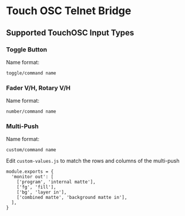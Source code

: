 # Touch OSC Telnet Bridge

## Supported TouchOSC Input Types

### Toggle Button
Name format:
```
toggle/command name
```
 
### Fader V/H, Rotary V/H
Name format:
```
number/command name
```

### Multi-Push
Name format:
```
custom/command name
```
Edit `custom-values.js` to match the rows and columns of the multi-push
```
module.exports = {
  'monitor out': [
    ['program', 'internal matte'],
    ['fg', 'fill'],
    ['bg', 'layer in'],
    ['combined matte', 'background matte in'],
  ],
}
```

